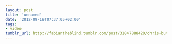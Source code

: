 ```yaml
---
layout: post
title: 'unnamed'
date: '2012-09-19T07:37:05+02:00'
tags:
- video
tumblr_url: http://fabiantheblind.tumblr.com/post/31847888420/chris-butcher-saz-a-battalion-of-toy-soldiers
---
```

